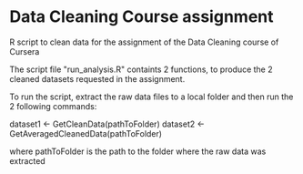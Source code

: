 # Data Cleaning Course assignment

R script to clean data for the assignment of the Data Cleaning course of Cursera

The script file "run_analysis.R" containts 2 functions, to produce the 2 cleaned datasets requested in the assignment.

To run the script, extract the raw data files to a local folder and then run the 2 following commands:

dataset1 <- GetCleanData(pathToFolder)
dataset2 <- GetAveragedCleanedData(pathToFolder)

where pathToFolder is the path to the folder where the raw data was extracted 
